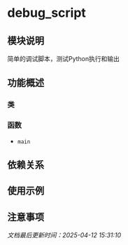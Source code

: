 # debug_script

## 模块说明
简单的调试脚本，测试Python执行和输出

## 功能概述

### 类


### 函数

- `main`

## 依赖关系

## 使用示例

## 注意事项

*文档最后更新时间：2025-04-12 15:31:10*